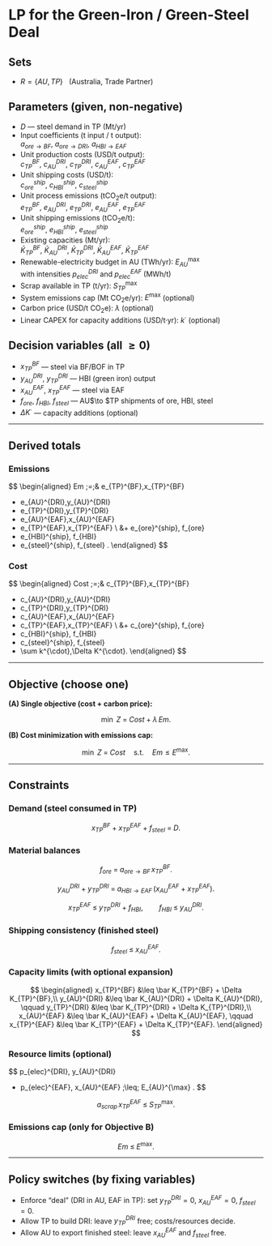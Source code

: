 # LP for the Green-Iron / Green-Steel Deal

## Sets
- $R=\{AU,TP\}$ &nbsp; (Australia, Trade Partner)

## Parameters (given, non-negative)
- $D$ — steel demand in TP (Mt/yr)  
- Input coefficients (t input / t output):  
  $a_{ore\to BF},\ a_{ore\to DRI},\ a_{HBI\to EAF}$
- Unit production costs (USD/t output):  
  $c_{TP}^{BF},\ c_{AU}^{DRI},\ c_{TP}^{DRI},\ c_{AU}^{EAF},\ c_{TP}^{EAF}$
- Unit shipping costs (USD/t):  
  $c_{ore}^{ship},\ c_{HBI}^{ship},\ c_{steel}^{ship}$
- Unit process emissions (tCO$_2$e/t output):  
  $e_{TP}^{BF},\ e_{AU}^{DRI},\ e_{TP}^{DRI},\ e_{AU}^{EAF},\ e_{TP}^{EAF}$
- Unit shipping emissions (tCO$_2$e/t):  
  $e_{ore}^{ship},\ e_{HBI}^{ship},\ e_{steel}^{ship}$
- Existing capacities (Mt/yr):  
  $\bar K_{TP}^{BF},\ \bar K_{AU}^{DRI},\ \bar K_{TP}^{DRI},\ \bar K_{AU}^{EAF},\ \bar K_{TP}^{EAF}$
- Renewable-electricity budget in AU (TWh/yr): $E_{AU}^{\max}$  
  with intensities $p_{elec}^{DRI}$ and $p_{elec}^{EAF}$ (MWh/t)
- Scrap available in TP (t/yr): $S_{TP}^{\max}$
- System emissions cap (Mt CO$_2$e/yr): $E^{\max}$ (optional)
- Carbon price (USD/t CO$_2$e): $\lambda$ (optional)
- Linear CAPEX for capacity additions (USD/t·yr): $k^{\cdot}$ (optional)

## Decision variables (all $\ge 0$)
- $x_{TP}^{BF}$ — steel via BF/BOF in TP  
- $y_{AU}^{DRI},\ y_{TP}^{DRI}$ — HBI (green iron) output  
- $x_{AU}^{EAF},\ x_{TP}^{EAF}$ — steel via EAF  
- $f_{ore},\ f_{HBI},\ f_{steel}$ — AU$\to $TP shipments of ore, HBI, steel  
- $\Delta K^{\cdot}$ — capacity additions (optional)

---

## Derived totals

### Emissions

$$
\begin{aligned}
Em \;=\;&
 e_{TP}^{BF}\,x_{TP}^{BF}
+ e_{AU}^{DRI}\,y_{AU}^{DRI}
+ e_{TP}^{DRI}\,y_{TP}^{DRI}
+ e_{AU}^{EAF}\,x_{AU}^{EAF}
+ e_{TP}^{EAF}\,x_{TP}^{EAF} \\
&+ e_{ore}^{ship}\, f_{ore}
+ e_{HBI}^{ship}\, f_{HBI}
+ e_{steel}^{ship}\, f_{steel} .
\end{aligned}
$$

### Cost

$$
\begin{aligned}
Cost \;=\;&
 c_{TP}^{BF}\,x_{TP}^{BF}
+ c_{AU}^{DRI}\,y_{AU}^{DRI}
+ c_{TP}^{DRI}\,y_{TP}^{DRI}
+ c_{AU}^{EAF}\,x_{AU}^{EAF}
+ c_{TP}^{EAF}\,x_{TP}^{EAF} \\
&+ c_{ore}^{ship}\, f_{ore}
+ c_{HBI}^{ship}\, f_{HBI}
+ c_{steel}^{ship}\, f_{steel}
+ \sum k^{\cdot}\,\Delta K^{\cdot}.
\end{aligned}
$$

---

## Objective (choose one)

**(A) Single objective (cost + carbon price):**

$$
\min\ Z \;=\; Cost + \lambda\,Em.
$$

**(B) Cost minimization with emissions cap:**

$$
\min\ Z \;=\; Cost
\quad \text{s.t.} \quad Em \leq E^{\max}.
$$

---

## Constraints

### Demand (steel consumed in TP)

$$
x_{TP}^{BF} + x_{TP}^{EAF} + f_{steel} \;=\; D .
$$

### Material balances

$$
f_{ore} \;=\; a_{ore\to BF}\, x_{TP}^{BF} .
$$

$$
y_{AU}^{DRI} + y_{TP}^{DRI}
\;=\; a_{HBI\to EAF}\,(x_{AU}^{EAF} + x_{TP}^{EAF}) .
$$

$$
x_{TP}^{EAF} \;\leq\; y_{TP}^{DRI} + f_{HBI},
\qquad
f_{HBI} \;\leq\; y_{AU}^{DRI} .
$$

### Shipping consistency (finished steel)

$$
f_{steel} \;\leq\; x_{AU}^{EAF} .
$$

### Capacity limits (with optional expansion)

$$
\begin{aligned}
x_{TP}^{BF} &\leq \bar K_{TP}^{BF} + \Delta K_{TP}^{BF},\\
y_{AU}^{DRI} &\leq \bar K_{AU}^{DRI} + \Delta K_{AU}^{DRI}, \qquad
y_{TP}^{DRI} &\leq \bar K_{TP}^{DRI} + \Delta K_{TP}^{DRI},\\
x_{AU}^{EAF} &\leq \bar K_{AU}^{EAF} + \Delta K_{AU}^{EAF}, \qquad
x_{TP}^{EAF} &\leq \bar K_{TP}^{EAF} + \Delta K_{TP}^{EAF}.
\end{aligned}
$$

### Resource limits (optional)

$$
p_{elec}^{DRI}\, y_{AU}^{DRI}
+ p_{elec}^{EAF}\, x_{AU}^{EAF}
\;\leq\; E_{AU}^{\max} .
$$

$$
a_{scrap}\, x_{TP}^{EAF}
\;\leq\; S_{TP}^{\max} .
$$

### Emissions cap (only for Objective B)

$$
Em \;\leq\; E^{\max}.
$$

---

## Policy switches (by fixing variables)
- Enforce “deal” (DRI in AU, EAF in TP): set $y_{TP}^{DRI}=0$, $x_{AU}^{EAF}=0$, $f_{steel}=0$.
- Allow TP to build DRI: leave $y_{TP}^{DRI}$ free; costs/resources decide.
- Allow AU to export finished steel: leave $x_{AU}^{EAF}$ and $f_{steel}$ free.